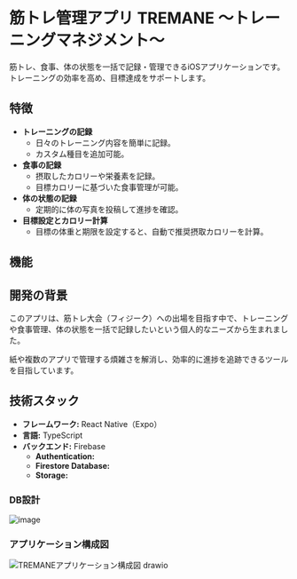 # 筋トレ管理アプリ TREMANE 〜トレーニングマネジメント〜

筋トレ、食事、体の状態を一括で記録・管理できるiOSアプリケーションです。トレーニングの効率を高め、目標達成をサポートします。

## 特徴

- **トレーニングの記録**  
  - 日々のトレーニング内容を簡単に記録。
  - カスタム種目を追加可能。
- **食事の記録**  
  - 摂取したカロリーや栄養素を記録。
  - 目標カロリーに基づいた食事管理が可能。
- **体の状態の記録**  
  - 定期的に体の写真を投稿して進捗を確認。
- **目標設定とカロリー計算**  
  - 目標の体重と期限を設定すると、自動で推奨摂取カロリーを計算。
 
## 機能


## 開発の背景

このアプリは、筋トレ大会（フィジーク）への出場を目指す中で、トレーニングや食事管理、体の状態を一括で記録したいという個人的なニーズから生まれました。

紙や複数のアプリで管理する煩雑さを解消し、効率的に進捗を追跡できるツールを目指しています。

## 技術スタック

- **フレームワーク:** React Native（Expo）
- **言語:** TypeScript
- **バックエンド:** Firebase
  - **Authentication:** 
  - **Firestore Database:** 
  - **Storage:**

### DB設計
![image](https://github.com/user-attachments/assets/001468b0-662e-4dd5-80e9-25c9f12b3acb)

### アプリケーション構成図
![TREMANEアプリケーション構成図 drawio](https://github.com/user-attachments/assets/b9199879-f76c-4db9-9f0a-35671e01507b)
